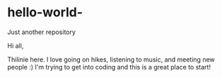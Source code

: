 # hello-world-
Just another repository 

Hi all, 

Thilinie here. I love going on hikes, listening to music, and meeting new people :) I'm trying to get into coding and this is a great place to start! 
